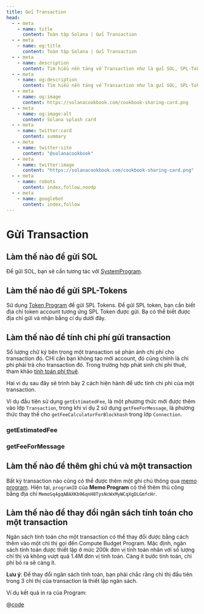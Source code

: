 ```yaml
---
title: Gửi Transaction
head:
  - - meta
    - name: title
      content: Toàn tập Solana | Gửi Transaction
  - - meta
    - name: og:title
      content: Toàn tập Solana | Gửi Transaction
  - - meta
    - name: description
      content: Tìm hiểu nền tảng về Transaction như là gửi SOL, SPL-Tokens, tính toán chi phí gửi transaction, và nhiều tài liệu tham khảo khác cho lập trình Solana trong Toàn tập Solana.
  - - meta
    - name: og:description
      content: Tìm hiểu nền tảng về Transaction như là gửi SOL, SPL-Tokens, tính toán chi phí gửi transaction, và nhiều tài liệu tham khảo khác cho lập trình Solana trong Toàn tập Solana.
  - - meta
    - name: og:image
      content: https://solanacookbook.com/cookbook-sharing-card.png
  - - meta
    - name: og:image:alt
      content: Solana splash card
  - - meta
    - name: twitter:card
      content: summary
  - - meta
    - name: twitter:site
      content: "@solanacookbook"
  - - meta
    - name: twitter:image
      content: "https://solanacookbook.com/cookbook-sharing-card.png"
  - - meta
    - name: robots
      content: index,follow,noodp
  - - meta
    - name: googlebot
      content: index,follow
---
```


# Gửi Transaction

## Làm thế nào để gửi SOL

Để gửi SOL, bạn sẽ cần tương tác với [SystemProgram][1].

<SolanaCodeGroup>
  <SolanaCodeGroupItem title="TS" active>

  <template v-slot:default>

@[code](@/code/basic-transactions/sending-sol/sending-sol.en.ts)

  </template>

  <template v-slot:preview>

@[code](@/code/basic-transactions/sending-sol/sending-sol.preview.en.ts)

  </template>

  </SolanaCodeGroupItem>
  <SolanaCodeGroupItem title="Python">
  <template v-slot:default>

@[code](@/code/basic-transactions/sending-sol/sending-sol.en.py)

  </template>

  <template v-slot:preview>

@[code](@/code/basic-transactions/sending-sol/sending-sol.preview.en.py)

  </template>
  </SolanaCodeGroupItem>
  <SolanaCodeGroupItem title="Wallet-Adapter">
  <template v-slot:default>

@[code](@/code/basic-transactions/sending-sol/sending-sol.adapter.en.tsx)

  </template>

  <template v-slot:preview>

@[code](@/code/basic-transactions/sending-sol/sending-sol.adapter.preview.en.tsx)

  </template>
  </SolanaCodeGroupItem>
   <SolanaCodeGroupItem title="Rust" active>
  <template v-slot:default>

@[code](@/code/basic-transactions/sending-sol/sending-sol.en.rs)

  </template>

  <template v-slot:preview>

@[code](@/code/basic-transactions/sending-sol/sending-sol.preview.rs)

  </template>
  </SolanaCodeGroupItem>
  <SolanaCodeGroupItem title="CLI">
  <template v-slot:default>

@[code](@/code/basic-transactions/sending-sol/sending-sol.en.sh)

  </template>

  <template v-slot:preview>

@[code](@/code/basic-transactions/sending-sol/sending-sol.en.sh)

  </template>
  </SolanaCodeGroupItem>

</SolanaCodeGroup>

[1]: https://docs.solana.com/developing/runtime-facilities/programs#system-program

## Làm thế nào để gửi SPL-Tokens

Sử dụng [Token Program][1] để gửi SPL Tokens. Để gửi SPL token, bạn cần biết địa chỉ token account tương ứng SPL Token được gửi. Bạ có thể biết được địa chỉ gửi và nhận bằng cí dụ dưới đây.

<SolanaCodeGroup>
  <SolanaCodeGroupItem title="TS" active>

  <template v-slot:default>

@[code](@/code/basic-transactions/sending-spl-token/sending-spl-token.en.ts)

  </template>

  <template v-slot:preview>

@[code](@/code/basic-transactions/sending-spl-token/sending-spl-token.preview.en.ts)

  </template>

  </SolanaCodeGroupItem>
  <SolanaCodeGroupItem title="Wallet-Adapter">
  <template v-slot:default>

@[code](@/code/basic-transactions/sending-spl-token/sending-spl-token.adapter.en.tsx)

  </template>

  <template v-slot:preview>

@[code](@/code/basic-transactions/sending-spl-token/sending-spl-token.adapter.preview.en.tsx)

  </template>
  </SolanaCodeGroupItem>
  <SolanaCodeGroupItem title="CLI">
  <template v-slot:default>

@[code](@/code/basic-transactions/sending-spl-token/sending-spl-token.en.sh)

  </template>

  <template v-slot:preview>

@[code](@/code/basic-transactions/sending-spl-token/sending-spl-token.en.sh)

  </template>
  </SolanaCodeGroupItem>

</SolanaCodeGroup>

[1]: https://spl.solana.com/token

## Làm thế nào để tính chi phí gửi transaction

Số lượng chữ ký bên trong một transaction sẽ phản ánh chi phí cho transaction đó. CHỉ cần bạn không tạo mới account, đó cũng chính là chi phí phải trả cho transaction đó. Trong trường hợp phát sinh chi phí thuê, tham khảo [tính toán phí thuê](accounts.md#calculating-rent-exemption).

Hai ví dụ sau đây sẽ trình bày 2 cách hiện hành để ước tính chi phí của một transaction.

Ví dụ đầu tiên sử dụng `getEstimatedFee`, là một phương thức mới được thêm vào lớp `Transaction`, trong khi ví dụ 2 sử dụng `getFeeForMessage`, là phương thức thay thế cho `getFeeCalculatorForBlockhash` trong lớp `Connection`.

### getEstimatedFee
<SolanaCodeGroup>
    <SolanaCodeGroupItem title="TS" active>

  <template v-slot:default>

@[code](@/code/basic-transactions/calc-tx-cost/calc-tx-est-fees.en.ts)

  </template>

  <template v-slot:preview>

@[code](@/code/basic-transactions/calc-tx-cost/calc-tx-est-fees.preview.en.ts)

  </template>

  </SolanaCodeGroupItem>
</SolanaCodeGroup>

### getFeeForMessage
<SolanaCodeGroup>
    <SolanaCodeGroupItem title="TS" active>

  <template v-slot:default>

@[code](@/code/basic-transactions/calc-tx-cost/calc-tx-est-fees-for-message.en.ts)

  </template>

  <template v-slot:preview>

@[code](@/code/basic-transactions/calc-tx-cost/calc-tx-est-fees-for-message.preview.en.ts)

  </template>

  </SolanaCodeGroupItem>
</SolanaCodeGroup>

## Làm thế nào để thêm ghi chú và một transaction

Bất kỳ transaction nào cũng có thể được thêm một ghi chú thông qua [memo program][2]. Hiện tại, `programID` của **Memo Program** có thể thêm thủ công bằng địa chỉ `MemoSq4gqABAXKb96qnH8TysNcWxMyWCqXgDLGmfcHr`.

<SolanaCodeGroup>
  <SolanaCodeGroupItem title="TS" active>

  <template v-slot:default>

@[code](@/code/basic-transactions/memo/memo.en.ts)

  </template>

  <template v-slot:preview>

@[code](@/code/basic-transactions/memo/memo.preview.en.ts)

  </template>

  </SolanaCodeGroupItem>
  <SolanaCodeGroupItem title="Wallet-Adapter">
  <template v-slot:default>

@[code](@/code/basic-transactions/memo/memo.adapter.en.tsx)

  </template>

  <template v-slot:preview>

@[code](@/code/basic-transactions/memo/memo.adapter.preview.en.tsx)

  </template>
  </SolanaCodeGroupItem>
  <SolanaCodeGroupItem title="CLI">
  <template v-slot:default>

@[code](@/code/basic-transactions/memo/memo.en.sh)

  </template>

  <template v-slot:preview>

@[code](@/code/basic-transactions/memo/memo.en.sh)

  </template>
  </SolanaCodeGroupItem>

</SolanaCodeGroup>

## Làm thế nào để thay đổi ngân sách tính toán cho một transaction

Ngân sách tính toán cho một transaction có thể thay đổi được bằng cách thêm vào một chỉ thị gọi đến Compute Budget Program. Mặc định, ngân sách tính toán được thiết lập ở mức 200k đơn vị tính toán nhân với số lượng chỉ thị và không vượt quá 1.4M đơn vị tính toán. Càng ít bước tính toán, chi phí bỏ ra sẽ càng ít.

**Lưu ý**: Để thay đổi ngân sách tính toán, bạn phải chắc rằng chỉ thị đầu tiên trong 3 chỉ thị của transaction là thiết lập ngân sách.

<SolanaCodeGroup>
  <SolanaCodeGroupItem title="TS" active>

  <template v-slot:default>

@[code](@/code/basic-transactions/compute-budget/computeBudget.en.tsx)

  </template>

  <template v-slot:preview>

@[code](@/code/basic-transactions/compute-budget/computeBudget.preview.en.tsx))

  </template>

  </SolanaCodeGroupItem>
  <SolanaCodeGroupItem title="Rust">
  <template v-slot:default>

@[code](@/code/basic-transactions/compute-budget/computeBudget.en.rs))

  </template>

  <template v-slot:preview>

@[code](@/code/basic-transactions/compute-budget/computeBudget.preview.en.rs))

  </template>
  </SolanaCodeGroupItem>

</SolanaCodeGroup>

Ví dụ kết quả in ra của Program:

<CodeGroup>
  <CodeGroupItem title="Log Output">

  @[code](@/code/basic-transactions/compute-budget/log_output.txt)

  </CodeGroupItem>
</CodeGroup>


[2]: https://spl.solana.com/memo
